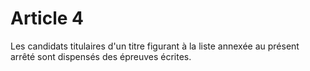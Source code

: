 # Article 4

Les candidats titulaires d'un titre figurant à la liste annexée au présent arrêté sont dispensés des épreuves écrites.
